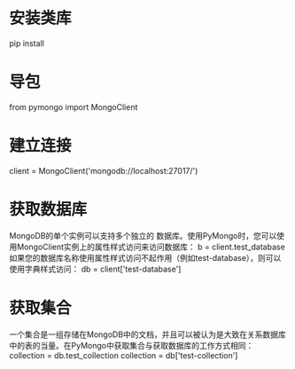 # 安装类库
pip install 

# 导包
from pymongo import MongoClient

# 建立连接
client = MongoClient('mongodb://localhost:27017/')

# 获取数据库
MongoDB的单个实例可以支持多个独立的 数据库。使用PyMongo时，您可以使用MongoClient实例上的属性样式访问来访问数据库：
    b = client.test_database
如果您的数据库名称使用属性样式访问不起作用（例如test-database），则可以使用字典样式访问：
    db = client['test-database']

# 获取集合
一个集合是一组存储在MongoDB中的文档，并且可以被认为是大致在关系数据库中的表的当量。在PyMongo中获取集合与获取数据库的工作方式相同：
    collection = db.test_collection
    collection = db['test-collection']
